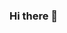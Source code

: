 ### Hi there 👋

<!--
**Olibstl/Olibstl** is a ✨ _special_ ✨ repository because its `README.md` (this file) appears on your GitHub profile.


- 🌱 I’m currently learning coding and marketing
- 🤔 I’m looking for help with coding because it's complicated
- 💬 Ask me about my love for marketing
- 📫 How to reach me: olivia.bastel@edu.devinci.com
- ⚡ Fun fact: I like "paté"

work in progress
